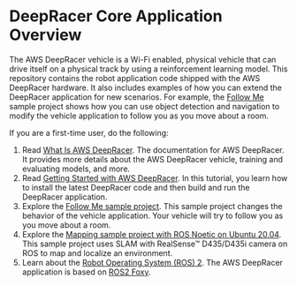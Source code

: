 # DeepRacer Core Application Overview 

The AWS DeepRacer vehicle is a Wi-Fi enabled, physical vehicle that can 
drive itself on a physical track by using a reinforcement learning model. This 
repository contains the robot application code shipped with the AWS DeepRacer hardware. 
It also includes examples of how you can extend the DeepRacer application for new 
scenarios. For example, the [Follow Me](https://github.com/awsdeepracer/aws-deepracer-follow-me-sample-project) sample project shows how you can use object detection and 
navigation to modify the vehicle application to follow you as you move about a room.

If you are a first-time user, do the following:

1. Read [What Is AWS DeepRacer](https://docs.aws.amazon.com/deepracer/latest/developerguide/what-is-deepracer.html). The documentation for AWS DeepRacer. It provides more details about the AWS DeepRacer vehicle, training and evaluating models, and more.
1. Read [Getting Started with AWS DeepRacer](https://github.com/awsdeepracer/aws-deepracer-launcher/blob/main/getting-started.md). In this tutorial, you learn how to install the latest DeepRacer code and then build and run the DeepRacer application.
1. Explore the [Follow Me sample project](https://github.com/awsdeepracer/aws-deepracer-follow-me-sample-project). This sample project changes the behavior of the vehicle application. Your vehicle will try to follow you as you move about a room.
1. Explore the [Mapping sample project with ROS Noetic on Ubuntu 20.04](https://github.com/awsdeepracer/aws-deepracer-mapping-sample-project). This sample project uses SLAM with RealSense™ D435/D435i camera on ROS to map and localize an environment.
1. Learn about the [Robot Operating System (ROS) 2](http://wiki.ros.org/doc/ROS2). The AWS DeepRacer application is based on [ROS2 Foxy](https://index.ros.org/doc/ros2/Releases/Release-Foxy-Fitzroy/). 
